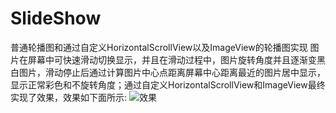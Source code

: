 # SlideShow
普通轮播图和通过自定义HorizontalScrollView以及ImageView的轮播图实现
图片在屏幕中可快速滑动切换显示，并且在滑动过程中，图片旋转角度并且逐渐变黑白图片，滑动停止后通过计算图片中心点距离屏幕中心距离最近的图片居中显示，显示正常彩色和不旋转角度；通过自定义HorizontalScrollView和ImageView最终实现了效果，效果如下面所示:
![效果](http://p54fe58h3.bkt.clouddn.com/blog/180308/j9aB7J12Cb.gif)
